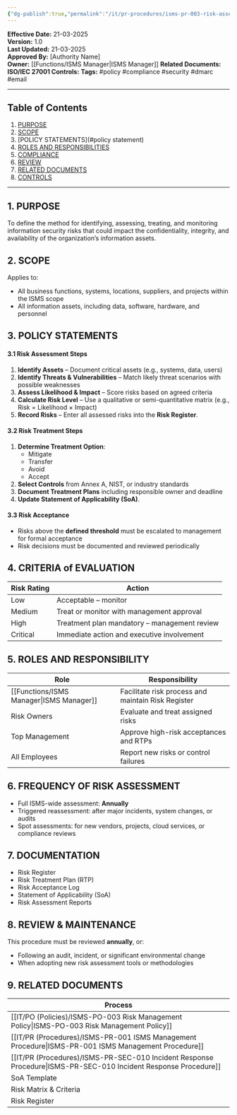 ```yaml
---
{"dg-publish":true,"permalink":"/it/pr-procedures/isms-pr-003-risk-assesment-and-treatment-procedure/"}
---
```


 
**Effective Date:** 21-03-2025  
**Version:** 1.0  
**Last Updated:** 21-03-2025  
**Approved By:** [Authority Name]  
**Owner:** [[Functions/ISMS Manager\|ISMS Manager]]
**Related Documents:**
**ISO/IEC 27001 Controls:** 
**Tags:** #policy #compliance  #security #dmarc #email

---
## **Table of Contents**  
1. [PURPOSE](#purpose)  
2. [SCOPE](#scope)  
3. [POLICY STATEMENTS](#policy statement)  
4. [ROLES AND RESPONSIBILITIES](#roles-and-responsibilities)  
5. [COMPLIANCE](#dmarc)  
6. [REVIEW](#responsibilities)  
7. [RELATED DOCUMENTS](#compliance)  
8. [CONTROLS](#registrations)  

---
## **1. PURPOSE**  
To define the method for identifying, assessing, treating, and monitoring information security risks that could impact the confidentiality, integrity, and availability of the organization’s information assets.
## **2. SCOPE**
Applies to:
- All business functions, systems, locations, suppliers, and projects within the ISMS scope
- All information assets, including data, software, hardware, and personnel

 ## **3. POLICY STATEMENTS** 
 
 #### 3.1 Risk Assessment Steps
1. **Identify Assets** – Document critical assets (e.g., systems, data, users)
2. **Identify Threats & Vulnerabilities** – Match likely threat scenarios with possible weaknesses
3. **Assess Likelihood & Impact** – Score risks based on agreed criteria
4. **Calculate Risk Level** – Use a qualitative or semi-quantitative matrix (e.g., Risk = Likelihood × Impact)
5. **Record Risks** – Enter all assessed risks into the **Risk Register**.
#### 3.2 Risk Treatment Steps
1. **Determine Treatment Option**:
    - Mitigate
    - Transfer
    - Avoid
    - Accept
2. **Select Controls** from Annex A, NIST, or industry standards
3. **Document Treatment Plans** including responsible owner and deadline
4. **Update Statement of Applicability (SoA)**.
#### 3.3 Risk Acceptance
- Risks above the **defined threshold** must be escalated to management for formal acceptance
- Risk decisions must be documented and reviewed periodically
## **4. CRITERIA of EVALUATION**

| Risk Rating | Action                                       |
| ----------- | -------------------------------------------- |
| Low         | Acceptable – monitor                         |
| Medium      | Treat or monitor with management approval    |
| High        | Treatment plan mandatory – management review |
| Critical    | Immediate action and executive involvement   |
## **5. ROLES AND RESPONSIBILITY**

| Role             | Responsibility                                     |
| ---------------- | -------------------------------------------------- |
| [[Functions/ISMS Manager\|ISMS Manager]] | Facilitate risk process and maintain Risk Register |
| Risk Owners      | Evaluate and treat assigned risks                  |
| Top Management   | Approve high-risk acceptances and RTPs             |
| All Employees    | Report new risks or control failures               |
## **6. FREQUENCY OF RISK ASSESSMENT**
- Full ISMS-wide assessment: **Annually**
- Triggered reassessment: after major incidents, system changes, or audits
- Spot assessments: for new vendors, projects, cloud services, or compliance reviews
## **7. DOCUMENTATION**
- Risk Register
- Risk Treatment Plan (RTP)
- Risk Acceptance Log
- Statement of Applicability (SoA)
- Risk Assessment Reports
## **8. REVIEW & MAINTENANCE**
This procedure must be reviewed **annually**, or:
- Following an audit, incident, or significant environmental change
- When adopting new risk assessment tools or methodologies
## **9. RELATED DOCUMENTS**

| Process                                         |
| ----------------------------------------------- |
| [[IT/PO (Policies)/ISMS-PO-003 Risk Management Policy\|ISMS-PO-003 Risk Management Policy]]          |
| [[IT/PR (Procedures)/ISMS-PR-001 ISMS Management Procedure\|ISMS-PR-001 ISMS Management Procedure]]        |
| [[IT/PR (Procedures)/ISMS-PR-SEC-010 Incident Response Procedure\|ISMS-PR-SEC-010 Incident Response Procedure]] |
| SoA Template                                    |
| Risk Matrix & Criteria                          |
| Risk Register                                   |








